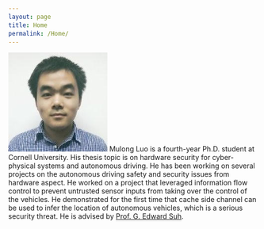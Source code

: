 ```yaml
---
layout: page
title: Home
permalink: /Home/
---
```

![photo](/fig/unnamed.jpg)
Mulong Luo is a fourth-year Ph.D. student at Cornell University. His thesis topic is on hardware security for cyber-physical systems and autonomous driving. He has been working on several projects on the autonomous driving safety and security issues from hardware aspect. He worked on a project that leveraged information flow control to prevent untrusted sensor inputs from taking over the control of the vehicles. He demonstrated for the first time that cache side channel can be used to infer the location of autonomous vehicles, which is a serious security threat. He is advised by [Prof. G. Edward Suh](https://tsg.ece.cornell.edu/people/g-edward-suh/).

